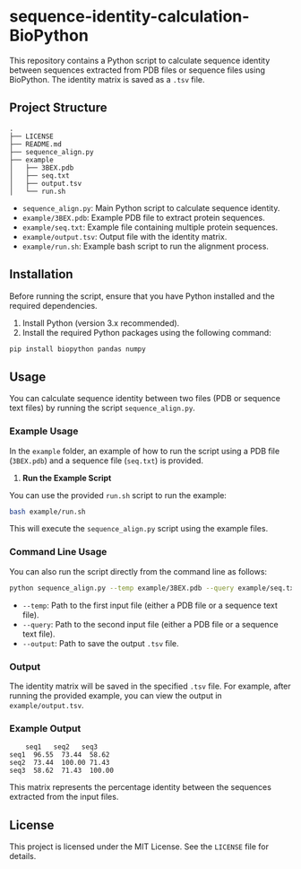 
# sequence-identity-calculation-BioPython

This repository contains a Python script to calculate sequence identity between sequences extracted from PDB files or sequence files using BioPython. The identity matrix is saved as a `.tsv` file.

## Project Structure

```
.
├── LICENSE
├── README.md
├── sequence_align.py
├── example
│   ├── 3BEX.pdb
│   ├── seq.txt
│   ├── output.tsv
│   └── run.sh
```

- `sequence_align.py`: Main Python script to calculate sequence identity.
- `example/3BEX.pdb`: Example PDB file to extract protein sequences.
- `example/seq.txt`: Example file containing multiple protein sequences.
- `example/output.tsv`: Output file with the identity matrix.
- `example/run.sh`: Example bash script to run the alignment process.

## Installation

Before running the script, ensure that you have Python installed and the required dependencies.

1. Install Python (version 3.x recommended).
2. Install the required Python packages using the following command:

```bash
pip install biopython pandas numpy
```

## Usage

You can calculate sequence identity between two files (PDB or sequence text files) by running the script `sequence_align.py`.

### Example Usage

In the `example` folder, an example of how to run the script using a PDB file (`3BEX.pdb`) and a sequence file (`seq.txt`) is provided.

1. **Run the Example Script**

You can use the provided `run.sh` script to run the example:

```bash
bash example/run.sh
```

This will execute the `sequence_align.py` script using the example files.

### Command Line Usage

You can also run the script directly from the command line as follows:

```bash
python sequence_align.py --temp example/3BEX.pdb --query example/seq.txt --output example/output.tsv
```

- `--temp`: Path to the first input file (either a PDB file or a sequence text file).
- `--query`: Path to the second input file (either a PDB file or a sequence text file).
- `--output`: Path to save the output `.tsv` file.

### Output

The identity matrix will be saved in the specified `.tsv` file. For example, after running the provided example, you can view the output in `example/output.tsv`.

### Example Output

```
    seq1   seq2   seq3
seq1  96.55  73.44  58.62
seq2  73.44  100.00 71.43
seq3  58.62  71.43  100.00
```

This matrix represents the percentage identity between the sequences extracted from the input files.

## License

This project is licensed under the MIT License. See the `LICENSE` file for details.

